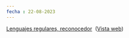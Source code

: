```yaml
---
fecha : 22-08-2023
---
```

[Lenguajes regulares, reconocedor](onenote:https://comunidadunammx-my.sharepoint.com/personal/daniel278_comunidad_unam_mx/Documents/4º%20semestre/Autómatas%20y%20lenguajes%20formales.one#Lenguajes%20regulares,%20reconocedor&section-id={11391ECA-0AFC-9D46-8C0C-32482CF5B189}&page-id={AF25C84A-B2CA-8E4A-9095-CC5179BEA3CC}&end)  ([Vista web](https://comunidadunammx-my.sharepoint.com/personal/daniel278_comunidad_unam_mx/_layouts/OneNote.aspx?id=%2Fpersonal%2Fdaniel278_comunidad_unam_mx%2FDocuments%2F4%C2%BA%20semestre&wd=target%28Aut%C3%B3matas%20y%20lenguajes%20formales.one%7C11391ECA-0AFC-9D46-8C0C-32482CF5B189%2FLenguajes%20regulares%2C%20reconocedor%7CAF25C84A-B2CA-8E4A-9095-CC5179BEA3CC%2F%29))